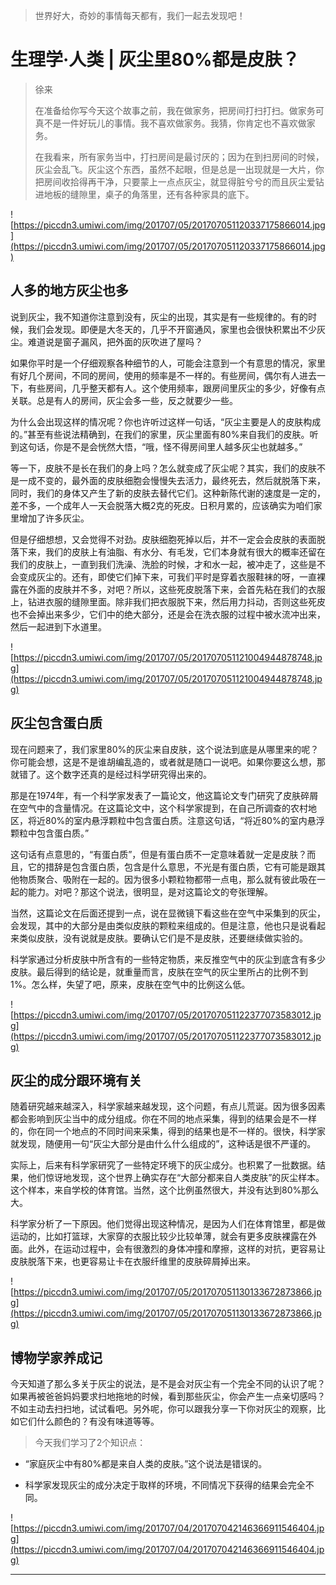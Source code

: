 > 世界好大，奇妙的事情每天都有，我们一起去发现吧！

# 生理学·人类 | 灰尘里80%都是皮肤？

> 徐来
> 
> 在准备给你写今天这个故事之前，我在做家务，把房间打扫打扫。做家务可真不是一件好玩儿的事情。我不喜欢做家务。我猜，你肯定也不喜欢做家务。
> 
> 在我看来，所有家务当中，打扫房间是最讨厌的；因为在到扫房间的时候，灰尘会乱飞。灰尘这个东西，虽然不起眼，但是总是一出现就是一大片，你把房间收拾得再干净，只要蒙上一点点灰尘，就显得脏兮兮的而且灰尘爱钻进地板的缝隙里，桌子的角落里，还有各种家具的底下。

![https://piccdn3.umiwi.com/img/201707/05/201707051120337175866014.jpg](https://piccdn3.umiwi.com/img/201707/05/201707051120337175866014.jpg)

## 人多的地方灰尘也多

说到灰尘，我不知道你注意到没有，灰尘的出现，其实是有一些规律的。有的时候，我们会发现。即便是大冬天的，几乎不开窗通风，家里也会很快积累出不少灰尘。难道说是窗子漏风，把外面的灰吹进了屋吗？

如果你平时是一个仔细观察各种细节的人，可能会注意到一个有意思的情况，家里有好几个房间，不同的房间，使用的频率是不一样的。有些房间，偶尔有人进去一下，有些房间，几乎整天都有人。这个使用频率，跟房间里灰尘的多少，好像有点关联。总是有人的房间，灰尘会多一些，反之就要少一些。

为什么会出现这样的情况呢？你也许听过这样一句话，“灰尘主要是人的皮肤构成的。”甚至有些说法精确到，在我们的家里，灰尘里面有80%来自我们的皮肤。听到这句话，你是不是会恍然大悟，“哦，怪不得房间里人越多灰尘也就越多。”

等一下，皮肤不是长在我们的身上吗？怎么就变成了灰尘呢？其实，我们的皮肤不是一成不变的，最外面的皮肤细胞会慢慢失去活力，最终死去，然后就脱落下来，同时，我们的身体又产生了新的皮肤去替代它们。这种新陈代谢的速度是一定的，差不多，一个成年人一天会脱落大概2克的死皮。日积月累的，应该确实为咱们家里增加了许多灰尘。

但是仔细想想，又会觉得不对劲。皮肤细胞死掉以后，并不一定会会皮肤的表面脱落下来，我们的皮肤上有油脂、有水分、有毛发，它们本身就有很大的概率还留在我们的皮肤上，一直到我们洗澡、洗脸的时候，才和水一起，被冲走了，这些是不会变成灰尘的。还有，即使它们掉下来，可我们平时是穿着衣服鞋袜的呀，一直裸露在外面的皮肤并不多，对吧？所以，这些死皮脱落下来，会首先粘在我们的衣服上，钻进衣服的缝隙里面。除非我们把衣服脱下来，然后用力抖动，否则这些死皮也不会掉出来多少，它们中的绝大部分，还是会在洗衣服的过程中被水流冲出来，然后一起进到下水道里。

![https://piccdn3.umiwi.com/img/201707/05/201707051121004944878748.jpg](https://piccdn3.umiwi.com/img/201707/05/201707051121004944878748.jpg)

## 灰尘包含蛋白质

现在问题来了，我们家里80%的灰尘来自皮肤，这个说法到底是从哪里来的呢？你可能会想，这是不是谁胡编乱造的，或者就是随口一说吧。如果你要这么想，那就错了。这个数字还真的是经过科学研究得出来的。

那是在1974年，有一个科学家发表了一篇论文，他这篇论文专门研究了皮肤碎屑在空气中的含量情况。在这篇论文中，这个科学家提到，在自己所调查的农村地区，将近80%的室内悬浮颗粒中包含蛋白质。注意这句话，“将近80%的室内悬浮颗粒中包含蛋白质。”

这句话有点意思的，“有蛋白质”，但是有蛋白质不一定意味着就一定是皮肤？而且，它的措辞是包含蛋白质，包含是什么意思，不光是有蛋白质，它有可能是跟其他物质聚合、吸附在一起的。因为很多小颗粒物都带一点电，那么就有彼此吸在一起的能力。对吧？那这个说法，很明显，是对这篇论文的夸张理解。

当然，这篇论文在后面还提到一点，说在显微镜下看这些在空气中采集到的灰尘，会发现，其中的大部分是由类似皮肤的颗粒来组成的。但是注意，他也只是说看起来类似皮肤，没有说就是皮肤。要确认它们是不是皮肤，还要继续做实验的。

科学家通过分析皮肤中所含有的一些特定物质，来反推空气中的灰尘到底含有多少皮肤。最后得到的结论是，就重量而言，皮肤在空气的灰尘里所占的比例不到1%。怎么样，失望了吧，原来，皮肤在空气中的比例这么低。    

![https://piccdn3.umiwi.com/img/201707/05/201707051122377073583012.jpg](https://piccdn3.umiwi.com/img/201707/05/201707051122377073583012.jpg)

## 灰尘的成分跟环境有关

随着研究越来越深入，科学家越来越发现，这个问题，有点儿荒诞。因为很多因素都会影响到灰尘当中的成分组成。你在不同的地点采集，得到的结果会是不一样的，你在同一个地点的不同时间来采集，得到的结果也是不一样的。很快，科学家就发现，随便用一句“灰尘大部分是由什么什么组成的”，这种话是很不严谨的。

实际上，后来有科学家研究了一些特定环境下的灰尘成分。也积累了一批数据。结果，他们惊讶地发现，这个世界上确实存在“大部分都来自人类皮肤”的灰尘样本。这个样本，来自学校的体育馆。当然，这个比例虽然很大，并没有达到80%那么大。

科学家分析了一下原因。他们觉得出现这种情况，是因为人们在体育馆里，都是做运动的，比如打篮球，大家穿的衣服比较少比较单薄，就会有更多皮肤裸露在外面。此外，在运动过程中，会有很激烈的身体冲撞和摩擦，这样的对抗，更容易让皮肤脱落下来，也更容易让卡在衣服纤维里的皮肤碎屑掉出来。

![https://piccdn3.umiwi.com/img/201707/05/201707051130133672873866.jpg](https://piccdn3.umiwi.com/img/201707/05/201707051130133672873866.jpg)

## 博物学家养成记

今天知道了那么多关于灰尘的说法，是不是会对灰尘有一个完全不同的认识了呢？如果再被爸爸妈妈要求扫地拖地的时候，看到那些灰尘，你会产生一点亲切感吗？不如主动去扫扫地，试试看吧。另外呢，你可以跟我分享一下你对灰尘的观察，比如它们什么颜色的？有没有味道等等。

> 今天我们学习了2个知识点：

* “家庭灰尘中有80%都是来自人类的皮肤。”这个说法是错误的。

* 科学家发现灰尘的成分决定于取样的环境，不同情况下获得的结果会完全不同。

![https://piccdn3.umiwi.com/img/201707/04/201707042146366911546404.jpg](https://piccdn3.umiwi.com/img/201707/04/201707042146366911546404.jpg)

---
